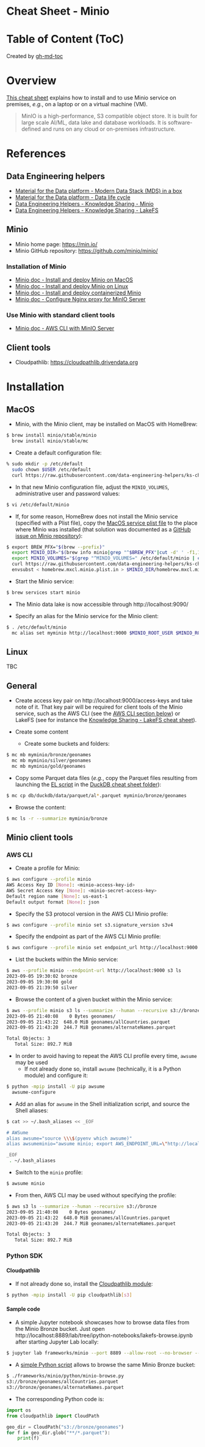 Cheat Sheet - Minio
===================

# Table of Content (ToC)

Created by [gh-md-toc](https://github.com/ekalinin/github-markdown-toc.go)

# Overview
[This cheat sheet](https://github.com/data-engineering-helpers/ks-cheat-sheets/blob/main/frameworks/minio/README.md)
explains how to install and to use Minio service on premises, _e.g._,
on a laptop or on a virtual machine (VM).

> MinIO is a high-performance, S3 compatible object store.
> It is built for large scale AI/ML, data lake and database workloads.
> It is software-defined and runs on any cloud or on-premises infrastructure.

# References

## Data Engineering helpers
* [Material for the Data platform - Modern Data Stack (MDS) in a box](https://github.com/data-engineering-helpers/mds-in-a-box/blob/main/README.md)
* [Material for the Data platform - Data life cycle](https://github.com/data-engineering-helpers/data-life-cycle/blob/main/README.md)
* [Data Engineering Helpers - Knowledge Sharing - Minio](https://github.com/data-engineering-helpers/ks-cheat-sheets/blob/main/frameworks/minio/README.md)
* [Data Engineering Helpers - Knowledge Sharing - LakeFS](https://github.com/data-engineering-helpers/ks-cheat-sheets/blob/main/frameworks/lakefs/README.md)

## Minio
* Minio home page: https://min.io/
* Minio GitHub repository: https://github.com/minio/minio/

### Installation of Minio
* [Minio doc - Install and deploy Minio on MacOS](https://min.io/docs/minio/macos/operations/installation.html)
* [Minio doc - Install and deploy Minio on Linux](https://min.io/docs/minio/linux/operations/installation.html)
* [Minio doc - Install and deploy containerized Minio](https://min.io/docs/minio/container/operations/installation.html)
* [Minio doc - Configure Nginx proxy for MinIO Server](https://min.io/docs/minio/linux/integrations/setup-nginx-proxy-with-minio.html)

### Use Minio with standard client tools
* [Minio doc - AWS CLI with MinIO Server](https://min.io/docs/minio/linux/integrations/aws-cli-with-minio.html)

## Client tools
* Cloudpathlib: https://cloudpathlib.drivendata.org

# Installation

## MacOS
* Minio, with the Minio client, may be installed on MacOS with HomeBrew:
```bash
$ brew install minio/stable/minio
  brew install minio/stable/mc
```

* Create a default configuration file:
```bash
% sudo mkdir -p /etc/default
  sudo chown $USER /etc/default
  curl https://raw.githubusercontent.com/data-engineering-helpers/ks-cheat-sheets/main/frameworks/minio/etc/minio -o /etc/default/minio
```

* In that new Minio configuration file, adjust the `MINIO_VOLUMES`,
  administrative user and password values:
```bash
$ vi /etc/default/minio
```

* If, for some reason, HomeBrew does not install the Minio service (specified
  with a Plist file), copy the
  [MacOS service plist file](https://github.com/data-engineering-helpers/ks-cheat-sheets/blob/main/frameworks/minio/etc/homebrew.mxcl.minio.plist)
  to the place where Minio was installed (that solution was documented
  as a
  [GitHub issue on Minio repository](https://github.com/minio/minio/issues/16382)):
```bash
$ export BREW_PFX="$(brew --prefix)"
  export MINIO_DIR="$(brew info minio|grep "^$BREW_PFX"|cut -d' ' -f1,1)"
  export MINIO_VOLUMES="$(grep "^MINIO_VOLUMES=" /etc/default/minio | cut -d'=' -f2,2 | sed -e 's/"//g')"
  curl https://raw.githubusercontent.com/data-engineering-helpers/ks-cheat-sheets/main/frameworks/minio/etc/homebrew.mxcl.minio.plist -o homebrew.mxcl.minio.plist.in
  envsubst < homebrew.mxcl.minio.plist.in > $MINIO_DIR/homebrew.mxcl.minio.plist
```

* Start the Minio service:
```bash
$ brew services start minio
```

* The Minio data lake is now accessible through http://localhost:9090/

* Specify an alias for the Minio service for the Minio client:
```bash
$ . /etc/default/minio
  mc alias set myminio http://localhost:9000 $MINIO_ROOT_USER $MINIO_ROOT_PASSWORD
```

## Linux
TBC

## General
* Create access key pair on http://localhost:9000/access-keys
  and take note of it. That key pair will be required for client tools
  of the Minio service, such as the AWS CLI (see the
  [AWS CLI section below](#aws-cli)) or LakeFS (see for instance the
  [Knowledge Sharing - LakeFS cheat sheet](https://github.com/data-engineering-helpers/ks-cheat-sheets/blob/main/frameworks/lakefs/README.md)).

* Create some content
  + Create some buckets and folders:
```bash
$ mc mb myminio/bronze/geonames
  mc mb myminio/silver/geonames
  mc mb myminio/gold/geonames
```
  + Copy some Parquet data files (_e.g._, copy the Parquet files resulting from
    launching the
	[EL script](https://github.com/data-engineering-helpers/ks-cheat-sheets/blob/main/db/duckdb/elt-geonames.py)
	in the [DuckDB cheat sheet folder](https://github.com/data-engineering-helpers/ks-cheat-sheets/blob/main/db/duckdb/)):
```bash
$ mc cp db/duckdb/data/parquet/al*.parquet myminio/bronze/geonames
```

* Browse the content:
```bash
$ mc ls -r --summarize myminio/bronze
```

## Minio client tools

### AWS CLI
* Create a profile for Minio:
```bash
$ aws configure --profile minio
AWS Access Key ID [None]: <minio-access-key-id>
AWS Secret Access Key [None]: <minio-secret-access-key>
Default region name [None]: us-east-1
Default output format [None]: json
```

* Specify the S3 protocol version in the AWS CLI Minio profile:
```bash
$ aws configure --profile minio set s3.signature_version s3v4
```

* Specify the endpoint as part of the AWS CLI Minio profile:
```bash
$ aws configure --profile minio set endpoint_url http://localhost:9000
```

* List the buckets within the Minio service:
```bash
$ aws --profile minio --endpoint-url http://localhost:9000 s3 ls
2023-09-05 19:30:02 bronze
2023-09-05 19:30:08 gold
2023-09-05 21:39:50 silver
```

* Browse the content of a given bucket within the Minio service:
```bash
$ aws --profile minio s3 ls --summarize --human --recursive s3://bronze
2023-09-05 21:40:08    0 Bytes geonames/
2023-09-05 21:43:22  648.0 MiB geonames/allCountries.parquet
2023-09-05 21:43:20  244.7 MiB geonames/alternateNames.parquet

Total Objects: 3
   Total Size: 892.7 MiB
```

* In order to avoid having to repeat the AWS CLI profile every time, `awsume`
  may be used
  + If not already done so, install `awsume` (technically, it is a Python
    module) and configure it:
```bash
$ python -mpip install -U pip awsume
  awsume-configure
```
  + Add an alias for `awsume` in the Shell initialization script, and source
    the Shell aliases:
```bash
$ cat >> ~/.bash_aliases << _EOF

# AWSume
alias awsume="source \\\$(pyenv which awsume)"
alias awsumeminio="awsume minio; export AWS_ENDPOINT_URL=\"http://localhost:9000\""

_EOF
 . ~/.bash_aliases
```
  + Switch to the `minio` profile:
```bash
$ awsume minio
```
  + From then, AWS CLI may be used without specifying the profile:
```bash
$ aws s3 ls --summarize --human --recursive s3://bronze
2023-09-05 21:40:08    0 Bytes geonames/
2023-09-05 21:43:22  648.0 MiB geonames/allCountries.parquet
2023-09-05 21:43:20  244.7 MiB geonames/alternateNames.parquet

Total Objects: 3
   Total Size: 892.7 MiB
```

### Python SDK

#### Cloudpathlib
* If not already done so, install the
  [Cloudpathlib module](https://cloudpathlib.drivendata.org):
```bash
$ python -mpip install -U pip cloudpathlib[s3]
```

#### Sample code
* A simple Jupyter notebook showcases how to browse data files from the
  Minio Bronze bucket. Just open
  http://localhost:8889/lab/tree/ipython-notebooks/lakefs-browse.ipynb
  after starting Jupyter Lab locally:
```bash
$ jupyter lab frameworks/minio --port 8889 --allow-root --no-browser --ip 0.0.0.0 --IdendityProvider.token=
```

* A
  [simple Python script](https://github.com/data-engineering-helpers/ks-cheat-sheets/blob/main/frameworks/minio/python/minio-browse.py)
  allows to browse the same Minio Bronze bucket:
```bash
$ ./frameworks/minio/python/minio-browse.py
s3://bronze/geonames/allCountries.parquet
s3://bronze/geonames/alternateNames.parquet
```

* The corresponding Python code is:
```python
import os
from cloudpathlib import CloudPath

geo_dir = CloudPath("s3://bronze/geonames")
for f in geo_dir.glob("**/*.parquet"):
    print(f)
```

